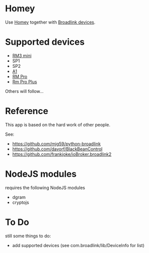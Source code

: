 # Homey

Use [Homey](https://www.athom.com/) together with [Broadlink devices](http://www.ibroadlink.com/).


# Supported devices

* [RM3 mini](http://www.ibroadlink.com/rmMini3/)
* SP1
* SP2
* [A1](http://www.ibroadlink.com/a1/)
* [RM Pro](http://www.ibroadlink.com/rmPro)
* [Rm Pro Plus](http://www.ibroadlink.com/rmPro+)

Others will follow...


# Reference

This app is based on the hard work of other people.

See:
- https://github.com/mjg59/python-broadlink
- https://github.com/davorf/BlackBeanControl
- https://github.com/frankjoke/ioBroker.broadlink2


# NodeJS modules

requires the following NodeJS modules
- dgram
- cryptojs


# To Do

still some things to do:
- add supported devices (see com.broadlink/lib/DeviceInfo for list)


